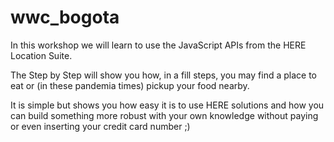 # wwc_bogota

In this workshop we will learn to use the JavaScript APIs from the HERE Location Suite.

The Step by Step will show you how, in a fill steps, you may find a place to eat or (in these pandemia times) pickup your food nearby.

It is simple but shows you how easy it is to use HERE solutions and how you can build something more robust with your own knowledge without paying or even inserting your credit card number ;)

